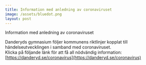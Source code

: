 ```yaml
---
title: Information med anledning av coronaviruset
image: /assets/bluedot.png
layout: post
---
```


Information med anledning av coronaviruset
 
Danderyds gymnasium följer kommunens riktlinjer kopplat till händelseutvecklingen i samband med coronaviruset.<br>
Klicka på följande länk för att få all nödvändig information:
<br>
[https://danderyd.se/coronavirus](https://danderyd.se/coronavirus)
